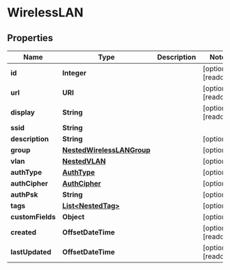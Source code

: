 

# WirelessLAN


## Properties

| Name | Type | Description | Notes |
|------------ | ------------- | ------------- | -------------|
|**id** | **Integer** |  |  [optional] [readonly] |
|**url** | **URI** |  |  [optional] [readonly] |
|**display** | **String** |  |  [optional] [readonly] |
|**ssid** | **String** |  |  |
|**description** | **String** |  |  [optional] |
|**group** | [**NestedWirelessLANGroup**](NestedWirelessLANGroup.md) |  |  [optional] |
|**vlan** | [**NestedVLAN**](NestedVLAN.md) |  |  [optional] |
|**authType** | [**AuthType**](AuthType.md) |  |  [optional] |
|**authCipher** | [**AuthCipher**](AuthCipher.md) |  |  [optional] |
|**authPsk** | **String** |  |  [optional] |
|**tags** | [**List&lt;NestedTag&gt;**](NestedTag.md) |  |  [optional] |
|**customFields** | **Object** |  |  [optional] |
|**created** | **OffsetDateTime** |  |  [optional] [readonly] |
|**lastUpdated** | **OffsetDateTime** |  |  [optional] [readonly] |



